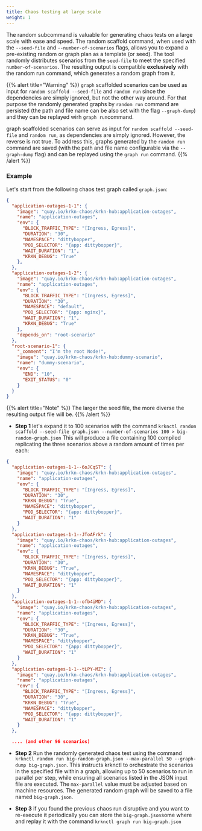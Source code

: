 ```yaml
---
title: Chaos testing at large scale
weight: 1
---
```


The random subcommand is valuable for generating chaos tests on a large scale with ease and speed. The random scaffold command, when used with the `--seed-file` and `--number-of-scenarios` flags, allows you to expand a pre-existing random or graph plan as a template (or seed). The tool randomly distributes scenarios from the `seed-file` to meet the specified `number-of-scenarios`. The resulting output is compatible **exclusively** with the random run command, which generates a random graph from it.

{{% alert title="Warning" %}}
`graph` scaffolded scenarios can be used as input for `random scaffold --seed-file` and `random run` since the dependencies are simply ignored,
but not the other way around. For that purpose the randomly generated graphs by `random run` command are persisted
(the path and file name can be also set with the flag `--graph-dump`) and they can be replayed wirh `graph run`command.

graph scaffolded scenarios can serve as input for `random scaffold --seed-file` and `random run`, as dependencies are simply ignored. However, the reverse is not true. To address this, graphs generated by the `random run` command are saved (with the path and file name configurable via the `--graph-dump` flag) and can be replayed using the `graph run` command.
{{% /alert %}}

### Example

Let's start from the following chaos test graph called `graph.json`:

```json
{
  "application-outages-1-1": {
    "image": "quay.io/krkn-chaos/krkn-hub:application-outages",
    "name": "application-outages",
    "env": {
      "BLOCK_TRAFFIC_TYPE": "[Ingress, Egress]",
      "DURATION": "30",
      "NAMESPACE": "dittybopper",
      "POD_SELECTOR": "{app: dittybopper}",
      "WAIT_DURATION": "1",
      "KRKN_DEBUG": "True"
    },
  },
  "application-outages-1-2": {
    "image": "quay.io/krkn-chaos/krkn-hub:application-outages",
    "name": "application-outages",
    "env": {
      "BLOCK_TRAFFIC_TYPE": "[Ingress, Egress]",
      "DURATION": "30",
      "NAMESPACE": "default",
      "POD_SELECTOR": "{app: nginx}",
      "WAIT_DURATION": "1",
      "KRKN_DEBUG": "True"
    },
    "depends_on": "root-scenario"
  },
  "root-scenario-1": {
    "_comment": "I'm the root Node!",
    "image": "quay.io/krkn-chaos/krkn-hub:dummy-scenario",
    "name": "dummy-scenario",
    "env": {
      "END": "10",
      "EXIT_STATUS": "0"
    }
  }
}
```
{{% alert title="Note" %}}
The larger the seed file, the more diverse the resulting output file will be.
{{% /alert %}}

- **Step 1** let's expand it to 100 scenarios with the command `krknctl random scaffold --seed-file graph.json --number-of-scenarios 100 > big-random-graph.json`
This will produce a file containing 100 compiled replicating the three scenarios above a random amount of times per each:

```json
{
  "application-outages-1-1--6oJCqST": {
    "image": "quay.io/krkn-chaos/krkn-hub:application-outages",
    "name": "application-outages",
    "env": {
      "BLOCK_TRAFFIC_TYPE": "[Ingress, Egress]",
      "DURATION": "30",
      "KRKN_DEBUG": "True",
      "NAMESPACE": "dittybopper",
      "POD_SELECTOR": "{app: dittybopper}",
      "WAIT_DURATION": "1"
    }
  },
  "application-outages-1-1--JToAFrk": {
    "image": "quay.io/krkn-chaos/krkn-hub:application-outages",
    "name": "application-outages",
    "env": {
      "BLOCK_TRAFFIC_TYPE": "[Ingress, Egress]",
      "DURATION": "30",
      "KRKN_DEBUG": "True",
      "NAMESPACE": "dittybopper",
      "POD_SELECTOR": "{app: dittybopper}",
      "WAIT_DURATION": "1"
    }
  },
  "application-outages-1-1--ofb4iMD": {
    "image": "quay.io/krkn-chaos/krkn-hub:application-outages",
    "name": "application-outages",
    "env": {
      "BLOCK_TRAFFIC_TYPE": "[Ingress, Egress]",
      "DURATION": "30",
      "KRKN_DEBUG": "True",
      "NAMESPACE": "dittybopper",
      "POD_SELECTOR": "{app: dittybopper}",
      "WAIT_DURATION": "1"
    }
  },
  "application-outages-1-1--tLPY-MZ": {
    "image": "quay.io/krkn-chaos/krkn-hub:application-outages",
    "name": "application-outages",
    "env": {
      "BLOCK_TRAFFIC_TYPE": "[Ingress, Egress]",
      "DURATION": "30",
      "KRKN_DEBUG": "True",
      "NAMESPACE": "dittybopper",
      "POD_SELECTOR": "{app: dittybopper}",
      "WAIT_DURATION": "1"
    }
  },

  .... (and other 96 scenarios)
```


- **Step 2** Run the randomly generated chaos test using the command `krknctl random run big-random-graph.json --max-parallel 50 --graph-dump big-graph.json`. This instructs krknctl to orchestrate the scenarios in the specified file within a graph, allowing up to 50 scenarios to run in parallel per step, while ensuring all scenarios listed in the JSON input file are executed. The `max-parallel` value must be adjusted based on machine resources. The generated random graph will be saved to a file named `big-graph.json`.

- **Step 3** if you found the previous chaos run disruptive and you want to re-execute it periodically you can store the `big-graph.json`some where and replay it with the command `krknctl graph run big-graph.json`